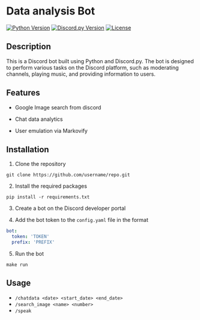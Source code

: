 # Data analysis Bot

[![Python Version](https://img.shields.io/badge/python-3.8.10-blue)](https://www.python.org/downloads/release/python-392/)
[![Discord.py Version](https://img.shields.io/badge/discord.py-2.1.0-blue)](https://pypi.org/project/discord.py/2.1.0/)
[![License](https://img.shields.io/badge/license-MIT-blue)](https://github.com/username/repo/blob/main/LICENSE)

## Description

This is a Discord bot built using Python and Discord.py. The bot is designed to perform various tasks on the Discord platform, such as moderating channels, playing music, and providing information to users.

## Features

- Google Image search from discord

- Chat data analytics

- User emulation via Markovify 

## Installation

1. Clone the repository
```
git clone https://github.com/username/repo.git
```

2. Install the required packages
```
pip install -r requirements.txt
```

3. Create a bot on the Discord developer portal

4. Add the bot token to the `config.yaml` file in the format 
```yaml
bot: 
  token: 'TOKEN'
  prefix: 'PREFIX'
```

5. Run the bot
```
make run
```

## Usage

- `/chatdata <date> <start_date> <end_date>`
- `/search_image <name> <number>`
- `/speak` 



